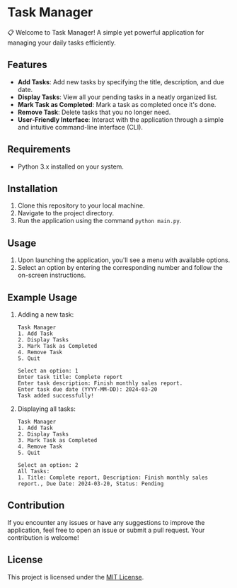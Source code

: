 # Task Manager

📋 Welcome to Task Manager! A simple yet powerful application for managing your daily tasks efficiently.

## Features

- **Add Tasks**: Add new tasks by specifying the title, description, and due date.
- **Display Tasks**: View all your pending tasks in a neatly organized list.
- **Mark Task as Completed**: Mark a task as completed once it's done.
- **Remove Task**: Delete tasks that you no longer need.
- **User-Friendly Interface**: Interact with the application through a simple and intuitive command-line interface (CLI).

## Requirements

- Python 3.x installed on your system.

## Installation

1. Clone this repository to your local machine.
2. Navigate to the project directory.
3. Run the application using the command `python main.py`.

## Usage

1. Upon launching the application, you'll see a menu with available options.
2. Select an option by entering the corresponding number and follow the on-screen instructions.

## Example Usage

1. Adding a new task:
   ```
   Task Manager
   1. Add Task
   2. Display Tasks
   3. Mark Task as Completed
   4. Remove Task
   5. Quit

   Select an option: 1
   Enter task title: Complete report
   Enter task description: Finish monthly sales report.
   Enter task due date (YYYY-MM-DD): 2024-03-20
   Task added successfully!
   ```

2. Displaying all tasks:
   ```
   Task Manager
   1. Add Task
   2. Display Tasks
   3. Mark Task as Completed
   4. Remove Task
   5. Quit

   Select an option: 2
   All Tasks:
   1. Title: Complete report, Description: Finish monthly sales report., Due Date: 2024-03-20, Status: Pending
   ```

## Contribution

If you encounter any issues or have any suggestions to improve the application, feel free to open an issue or submit a pull request. Your contribution is welcome!

## License

This project is licensed under the [MIT License](https://opensource.org/licenses/MIT).
